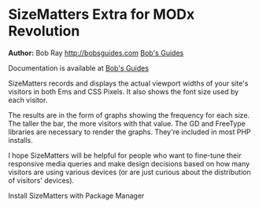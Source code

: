 SizeMatters Extra for MODx Revolution
=======================================


**Author:** Bob Ray <http://bobsguides.com> [Bob's Guides](http://bobsguides.com)

Documentation is available at [Bob's Guides](http://bobsguides.com/sizematters-tutorial.html)

SizeMatters records and displays the actual viewport widths of your site's visitors in both Ems 
and CSS Pixels. It also shows the font size used by each visitor. 

The results are in the form of graphs showing the frequency for each size. The taller the bar, the
more visitors with that value. The GD and FreeType libraries are necessary to render the graphs. 
They're included in most PHP installs.

I hope SizeMatters will be helpful for people who want to fine-tune their responsive media queries
and make design decisions based on how many visitors are using various devices (or are just curious
about the distribution of visitors' devices).

Install SizeMatters with Package Manager 



